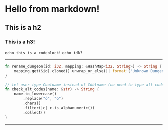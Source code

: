 # Hello from markdown!

## This is a h2


### This is a h3!


`echo this is a codeblock!`
`echo idk?`

----------

```rust
fn rename_dungeon(id: i32, mapping: &HashMap<i32, String>) -> String {
    mapping.get(&id).cloned().unwrap_or_else(|| format!("Unknown Dungeon (ID: {})", id))
}

// let user type Coolname instead of Cöölname (no need to type alt codes)
fn check_alt_codes(name: &str) -> String {
    name.to_lowercase()
        .replace("ö", "o")
        .chars()
        .filter(|c| c.is_alphanumeric())
        .collect()
}
```
----------


